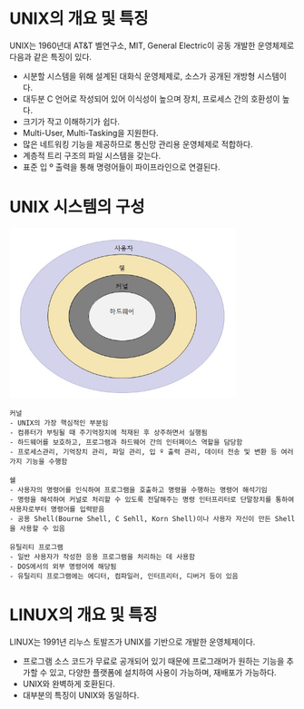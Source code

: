 # UNIX의 개요 및 특징
UNIX는 1960년대 AT&T 벨연구소, MIT, General Electric이 공동 개발한 운영체제로 다음과 같은 특징이 있다.

- 시분할 시스템을 위해 설계된 대화식 운영체제로, 소스가 공개된 개방형 시스템이다.
- 대두분 C 언어로 작성되어 있어 이식성이 높으며 장치, 프로세스 간의 호환성이 높다.
- 크기가 작고 이해하기가 쉽다.
- Multi-User, Multi-Tasking을 지원한다.
- 많은 네트워킹 기능을 제공하므로 통신망 관리용 운영체제로 적합하다.
- 계층적 트리 구조의 파일 시스템을 갖는다.
- 표준 입 º 출력을 통해 명령어들이 파이프라인으로 연결된다.

# UNIX 시스템의 구성
<img src="UNIX.jfif" width="400px" height="300px"></img><br/>
```
커널
- UNIX의 가장 핵심적인 부분임
- 컴퓨터가 부팅될 때 주기억장치에 적재된 후 상주하면서 실행됨
- 하드웨어를 보호하고, 프로그램과 하드웨어 간의 인터페이스 역할을 담당함
- 프로세스관리, 기억장치 관리, 파일 관리, 입 º 출력 관리, 데이터 전송 및 변환 등 여러 가지 기능을 수행함

쉘
- 사용자의 명령어를 인식하여 프로그램을 호출하고 명령을 수행하는 명령어 해석기임
- 명령을 해석하여 커널로 처리할 수 있도록 전달해주는 명령 인터프리터로 단말장치를 통하여 사용자로부터 명령어를 입력받음
- 공용 Shell(Bourne Shell, C Sehll, Korn Shell)이나 사용자 자신이 만든 Shell을 사용할 수 있음

유틸리티 프로그램
- 일반 사용자가 작성한 응용 프로그램을 처리하는 데 사용함
- DOS에서의 외부 명령어에 해당됨
- 유틸리티 프로그램에는 에디터, 컴파일러, 인터프리터, 디버거 등이 있음
```

# LINUX의 개요 및 특징
LINUX는 1991년 리누스 토발즈가 UNIX를 기반으로 개발한 운영체제이다.

- 프로그램 소스 코드가 무료로 공개되어 있기 때문에 프로그래머가 원하는 기능을 추가할 수 있고, 다양한 플랫폼에 설치하여 사용이 가능하며, 재배포가 가능하다.
- UNIX와 완벽하게 호환된다.
- 대부분의 특징이 UNIX와 동일하다.